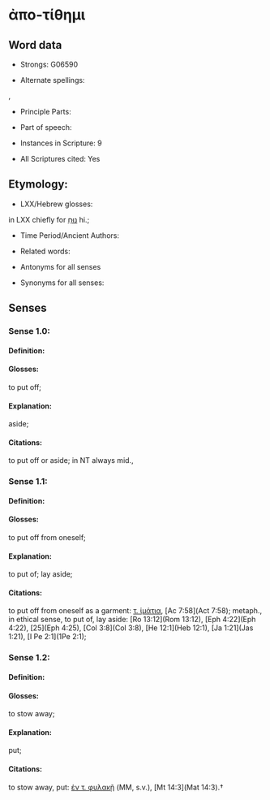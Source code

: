 # ἀπο-τίθημι

<!-- Status: S2=NeedsEdits -->
<!-- Lexica used for edits:   -->

## Word data

* Strongs: G06590

* Alternate spellings:

,

* Principle Parts: 


* Part of speech: 


* Instances in Scripture: 9

* All Scriptures cited: Yes

## Etymology: 


* LXX/Hebrew glosses: 

in LXX chiefly for [נוּחַ](//en-uhl/H5117) hi.;

* Time Period/Ancient Authors: 


* Related words: 

* Antonyms for all senses

* Synonyms for all senses: 


## Senses 


### Sense  1.0: 

#### Definition: 

#### Glosses: 

to put off; 

#### Explanation: 

aside; 

#### Citations: 

to put off or aside; in NT always mid.,

### Sense  1.1: 

#### Definition: 

#### Glosses: 

to put off from oneself; 

#### Explanation: 

to put of; 
lay aside; 

#### Citations: 

to put off from oneself as a garment: [τ. ἱμάτια](), [Ac 7:58](Act 7:58); metaph., in ethical sense, to put of, lay aside: [Ro 13:12](Rom 13:12), [Eph 4:22](Eph 4:22), [25](Eph 4:25), [Col 3:8](Col 3:8), [He 12:1](Heb 12:1), [Ja 1:21](Jas 1:21), [I Pe 2:1](1Pe 2:1);

### Sense  1.2: 

#### Definition: 

#### Glosses: 

to stow away; 

#### Explanation: 

put; 

#### Citations: 

to stow away, put: [ἐν τ. φυλακῇ]() (MM, s.v.), [Mt 14:3](Mat 14:3).†
